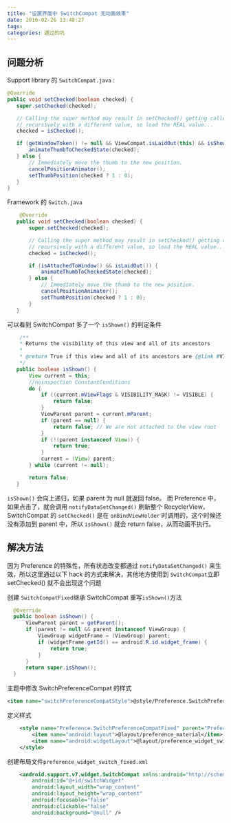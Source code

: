 ```yaml
---
title: "设置界面中 SwitchCompat 无动画效果"
date: 2016-02-26 13:48:27
tags:
categories: 遇过的坑
---
```

## 问题分析
 Support library 的 `SwitchCompat.java` :
 ```java
 @Override
public void setChecked(boolean checked) {
    super.setChecked(checked);

    // Calling the super method may result in setChecked() getting called
    // recursively with a different value, so load the REAL value...
    checked = isChecked();

    if (getWindowToken() != null && ViewCompat.isLaidOut(this) && isShown()) {
        animateThumbToCheckedState(checked);
    } else {
        // Immediately move the thumb to the new position.
        cancelPositionAnimator();
        setThumbPosition(checked ? 1 : 0);
    }
}
 ```
<!--more-->
 Framework 的 `Switch.java`
 ```java
     @Override
    public void setChecked(boolean checked) {
        super.setChecked(checked);

        // Calling the super method may result in setChecked() getting called
        // recursively with a different value, so load the REAL value...
        checked = isChecked();

        if (isAttachedToWindow() && isLaidOut()) {
            animateThumbToCheckedState(checked);
        } else {
            // Immediately move the thumb to the new position.
            cancelPositionAnimator();
            setThumbPosition(checked ? 1 : 0);
        }
    }
 ```

 可以看到 SwitchCompat 多了一个 `isShown()` 的判定条件

 ```java
     /**
     * Returns the visibility of this view and all of its ancestors
     *
     * @return True if this view and all of its ancestors are {@link #VISIBLE}
     */
    public boolean isShown() {
        View current = this;
        //noinspection ConstantConditions
        do {
            if ((current.mViewFlags & VISIBILITY_MASK) != VISIBLE) {
                return false;
            }
            ViewParent parent = current.mParent;
            if (parent == null) {
                return false; // We are not attached to the view root
            }
            if (!(parent instanceof View)) {
                return true;
            }
            current = (View) parent;
        } while (current != null);

        return false;
    }
```

`isShown()` 会向上递归，如果 parent 为 null 就返回 false。
而 Preference 中，如果点击了，就会调用 `notifyDataSetChanged()` 刷新整个 RecyclerView，SwitchCompat 的 `setChecked()` 是在 `onBindViewHolder` 时调用的，这个时候还没有添加到 parent 中，所以 `isShown()` 就会 return false，从而动画不执行。

## 解决方法
  因为 Preference 的特殊性，所有状态改变都通过 `notifyDataSetChanged()` 来生效，所以这里通过以下 hack 的方式来解决，其他地方使用到 `SwitchCompat`立即 setChecked() 就不会出现这个问题

  创建 `SwitchCompatFixed`继承 SwitchCompat 重写`isShown()`方法
  ```java
  	@Override
	public boolean isShown() {
		ViewParent parent = getParent();
		if (parent != null && parent instanceof ViewGroup) {
			ViewGroup widgetFrame = (ViewGroup) parent;
			if (widgetFrame.getId() == android.R.id.widget_frame) {
				return true;
			}
		}
		return super.isShown();
	}
  ```
   主题中修改 SwitchPreferenceCompat 的样式
   ```xml
   <item name="switchPreferenceCompatStyle">@style/Preference.SwitchPreferenceCompatFixed</item>
   ```
   定义样式
```xml   
	<style name="Preference.SwitchPreferenceCompatFixed" parent="Preference.SwitchPreferenceCompat">
		<item name="android:layout">@layout/preference_material</item>
		<item name="android:widgetLayout">@layout/preference_widget_switch_fixed</item>
	</style>
```
创建布局文件`preference_widget_switch_fixed.xml`
```xml
	<android.support.v7.widget.SwitchCompat xmlns:android="http://schemas.android.com/apk/res/android"
	    android:id="@+id/switchWidget"
	    android:layout_width="wrap_content"
	    android:layout_height="wrap_content"
	    android:focusable="false"
	    android:clickable="false"
	    android:background="@null" />
 ```
